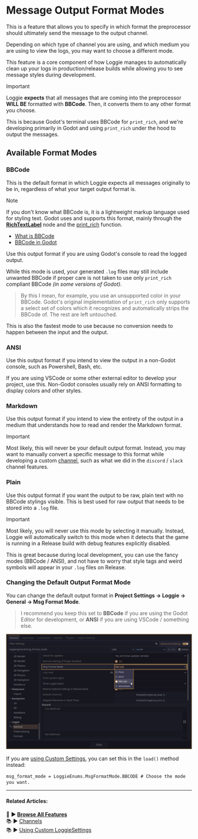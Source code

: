 # Message Output Format Modes

This is a feature that allows you to specify in which format the preprocessor should ultimately send the message to the output channel.

Depending on which type of channel you are using, and which medium you are using to view the logs, you may want to choose a different mode.

This feature is a core component of how Loggie manages to automatically clean up your logs in production/release builds while allowing you to see message styles during development.

> [!IMPORTANT]
> Loggie **expects** that all messages that are coming into the preprocessor **WILL BE** formatted with **BBCode**. Then, it converts them to any other format you choose.
> 
> This is because Godot's terminal uses BBCode for `print_rich`, and we're developing primarily in Godot and using `print_rich` under the hood to output the messages.

## Available Format Modes

### BBCode

This is the default format in which Loggie expects all messages originally to be in, regardless of what your target output format is.

> [!NOTE]
> If you don't know what BBCode is, it is a lightweight markup language used for styling text. Godot uses and supports this format, mainly through the [**RichTextLabel**](https://docs.godotengine.org/en/latest/tutorials/ui/bbcode_in_richtextlabel.html#bbcode-in-richtextlabel) node and the [print_rich](https://docs.godotengine.org/en/latest/tutorials/ui/bbcode_in_richtextlabel.html#bbcode-in-richtextlabel) function.
> 
> * [What is BBCode](https://en.wikipedia.org/wiki/BBCode)
> * [BBCode in Godot](https://docs.godotengine.org/en/latest/tutorials/ui/bbcode_in_richtextlabel.html#reference)

Use this output format if you are using Godot's console to read the logged output.

While this mode is used, your generated `.log` files may still include unwanted BBCode if proper care is not taken to use only `print_rich` compliant BBCode *(in some versions of Godot)*. 

> By this I mean, for example, you use an unsupported color in your BBCode. Godot's original implementation of `print_rich` only supports a select set of colors which it recognizes and automatically strips the BBCode of. The rest are left untouched.

This is also the fastest mode to use because no conversion needs to happen between the input and the output.

### ANSI

Use this output format if you intend to view the output in a non-Godot console, such as Powershell, Bash, etc. 

If you are using VSCode or some other external editor to develop your project, use this.
Non-Godot consoles usually rely on ANSI formatting to display colors and other styles.

### Markdown

Use this output format if you intend to view the entirety of the output in a medium that understands how to read and render the Markdown format.

> [!IMPORTANT]
> Most likely, this will never be your default output format.
> Instead, you may want to manually convert a specific message to this format while developing a custom [channel](CHANNELS.md), such as what we did in the `discord` / `slack` channel features.

### Plain

Use this output format if you want the output to be raw, plain text with no BBCode stylings visible.
This is best used for raw output that needs to be stored into a `.log` file.

> [!IMPORTANT]
> Most likely, you will never use this mode by selecting it manually.
> Instead, Loggie will automatically switch to this mode when it detects that the game is running in a Release build with debug features explicitly disabled.
> 
> This is great because during local development, you can use the fancy modes (BBCode / ANSI), and not have to worry that style tags and weird symbols will appear in your `.log` files on Release.

### Changing the Default Output Format Mode

You can change the default output format in **Project Settings -> Loggie -> General -> Msg Format Mode**.

> I recommend you keep this set to **BBCode** if you are using the Godot Editor for development, or **ANSI** if you are using VSCode / something else.

![](../../assets/screenshots/msg_format_mode.png)

If you are [using Custom Settings](../customization/CUSTOM_SETTINGS.md), you can set this in the `load()` method instead:

```
msg_format_mode = LoggieEnums.MsgFormatMode.BBCODE # Choose the mode you want.
```

---

#### Related Articles:
👀 **► [Browse All Features](../ALL_FEATURES.md)**  
📚 ► [Channels](CHANNELS.md)  
📚 ► [Using Custom LoggieSettings](../customization/CUSTOM_SETTINGS.md)  